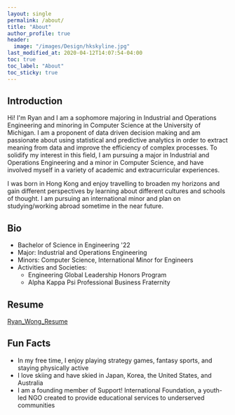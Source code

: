 ```yaml
---
layout: single
permalink: /about/
title: "About"
author_profile: true
header:
  image: "/images/Design/hkskyline.jpg"
last_modified_at: 2020-04-12T14:07:54-04:00
toc: true
toc_label: "About"
toc_sticky: true
---
```


## Introduction

Hi! I'm Ryan and I am a sophomore majoring in Industrial and Operations Engineering and minoring in Computer Science at the University of Michigan. I am a proponent of data driven decision making and am passionate about using statistical and predictive analytics in order to extract meaning from data and improve the efficiency of complex processes. To solidify my interest in this field, I am pursuing a major in Industrial and Operations Engineering and a minor in Computer Science, and have involved myself in a variety of academic and extracurricular experiences.

I was born in Hong Kong and enjoy travelling to broaden my horizons and gain different perspectives by learning about different cultures and schools of thought. I am pursuing an international minor and plan on studying/working abroad sometime in the near future.

## Bio

* Bachelor of Science in Engineering '22
* Major: Industrial and Operations Engineering
* Minors: Computer Science, International Minor for Engineers
* Activities and Societies:
  * Engineering Global Leadership Honors Program
  * Alpha Kappa Psi Professional Business Fraternity

## Resume

[Ryan_Wong_Resume](https://drive.google.com/file/d/16xq9qhqCw8WQrdQfiwXmV3zs8zcD6CF5/view?usp=sharing)

## Fun Facts

* In my free time, I enjoy playing strategy games, fantasy sports, and staying physically active
* I love skiing and have skied in Japan, Korea, the United States, and Australia
* I am a founding member of Support! International Foundation, a youth-led NGO created to provide educational services to underserved communities
